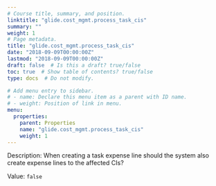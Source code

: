 ```yaml
---
# Course title, summary, and position.
linktitle: "glide.cost_mgmt.process_task_cis"
summary: ""
weight: 1
# Page metadata.
title: "glide.cost_mgmt.process_task_cis"
date: "2018-09-09T00:00:00Z"
lastmod: "2018-09-09T00:00:00Z"
draft: false  # Is this a draft? true/false
toc: true  # Show table of contents? true/false
type: docs  # Do not modify.

# Add menu entry to sidebar.
# - name: Declare this menu item as a parent with ID name.
# - weight: Position of link in menu.
menu:
  properties:
    parent: Properties
    name: "glide.cost_mgmt.process_task_cis"
    weight: 1
---
```


Description: When creating a task expense line should the system also create expense lines to the affected CIs?


Value: `false`
